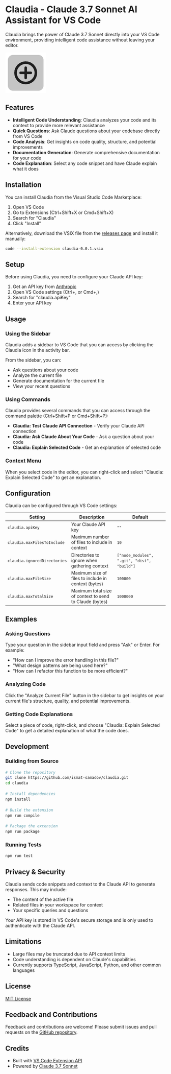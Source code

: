 # Claudia - Claude 3.7 Sonnet AI Assistant for VS Code

Claudia brings the power of Claude 3.7 Sonnet directly into your VS Code environment, providing intelligent code assistance without leaving your editor.

![Claudia Extension](media/claudia-icon.png)

## Features

- **Intelligent Code Understanding**: Claudia analyzes your code and its context to provide more relevant assistance
- **Quick Questions**: Ask Claude questions about your codebase directly from VS Code
- **Code Analysis**: Get insights on code quality, structure, and potential improvements
- **Documentation Generation**: Generate comprehensive documentation for your code
- **Code Explanation**: Select any code snippet and have Claude explain what it does

## Installation

You can install Claudia from the Visual Studio Code Marketplace:

1. Open VS Code
2. Go to Extensions (Ctrl+Shift+X or Cmd+Shift+X)
3. Search for "Claudia"
4. Click "Install"

Alternatively, download the VSIX file from the [releases page](https://github.com/ismat-samadov/claudia/releases) and install it manually:

```bash
code --install-extension claudia-0.0.1.vsix
```

## Setup

Before using Claudia, you need to configure your Claude API key:

1. Get an API key from [Anthropic](https://console.anthropic.com/)
2. Open VS Code settings (Ctrl+, or Cmd+,)
3. Search for "claudia.apiKey"
4. Enter your API key

## Usage

### Using the Sidebar

Claudia adds a sidebar to VS Code that you can access by clicking the Claudia icon in the activity bar.

From the sidebar, you can:
- Ask questions about your code
- Analyze the current file
- Generate documentation for the current file
- View your recent questions

### Using Commands

Claudia provides several commands that you can access through the command palette (Ctrl+Shift+P or Cmd+Shift+P):

- **Claudia: Test Claude API Connection** - Verify your Claude API connection
- **Claudia: Ask Claude About Your Code** - Ask a question about your code
- **Claudia: Explain Selected Code** - Get an explanation of selected code

### Context Menu

When you select code in the editor, you can right-click and select "Claudia: Explain Selected Code" to get an explanation.

## Configuration

Claudia can be configured through VS Code settings:

| Setting | Description | Default |
|---------|-------------|---------|
| `claudia.apiKey` | Your Claude API key | `""` |
| `claudia.maxFilesToInclude` | Maximum number of files to include in context | `10` |
| `claudia.ignoredDirectories` | Directories to ignore when gathering context | `["node_modules", ".git", "dist", "build"]` |
| `claudia.maxFileSize` | Maximum size of files to include in context (bytes) | `100000` |
| `claudia.maxTotalSize` | Maximum total size of context to send to Claude (bytes) | `1000000` |

## Examples

### Asking Questions

Type your question in the sidebar input field and press "Ask" or Enter. For example:
- "How can I improve the error handling in this file?"
- "What design patterns are being used here?"
- "How can I refactor this function to be more efficient?"

### Analyzing Code

Click the "Analyze Current File" button in the sidebar to get insights on your current file's structure, quality, and potential improvements.

### Getting Code Explanations

Select a piece of code, right-click, and choose "Claudia: Explain Selected Code" to get a detailed explanation of what the code does.

## Development

### Building from Source

```bash
# Clone the repository
git clone https://github.com/ismat-samadov/claudia.git
cd claudia

# Install dependencies
npm install

# Build the extension
npm run compile

# Package the extension
npm run package
```

### Running Tests

```bash
npm run test
```

## Privacy & Security

Claudia sends code snippets and context to the Claude API to generate responses. This may include:

- The content of the active file
- Related files in your workspace for context
- Your specific queries and questions

Your API key is stored in VS Code's secure storage and is only used to authenticate with the Claude API.

## Limitations

- Large files may be truncated due to API context limits
- Code understanding is dependent on Claude's capabilities
- Currently supports TypeScript, JavaScript, Python, and other common languages

## License

[MIT License](LICENSE)

## Feedback and Contributions

Feedback and contributions are welcome! Please submit issues and pull requests on the [GitHub repository](https://github.com/ismat-samadov/claudia).

## Credits

- Built with [VS Code Extension API](https://code.visualstudio.com/api)
- Powered by [Claude 3.7 Sonnet](https://www.anthropic.com/claude)
